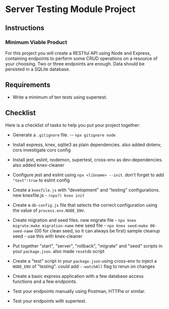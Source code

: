 # Server Testing Module Project

## Instructions

### Minimum Viable Product

For this project you will create a RESTful API using Node and Express, containing endpoints to perform some CRUD operations on a resource of your choosing. Two or three endpoints are enough. Data should be persisted in a SQLite database.

## Requirements

- Write a minimum of ten tests using supertest.

## Checklist

Here is a checklist of tasks to help you put your project together:

- Generate a `.gitignore` file. 
    -- `npx gitignore node`

- Install express, knex, sqlite3 as plain dependencies. 
    also added dotenv, cors
        investigate cors config

- Install jest, eslint, nodemon, supertest, cross-env as dev-dependencies.
    also added knex-cleaner

- Configure jest and eslint using `npx <libname> --init`.
    don't forget to add `"test":true` to eslint config

- Create a `knexfile.js` with "development" and "testing" configurations.
    new knexfile.js - `(npx?) knex init`

- Create a `db-config.js` file that selects the correct configuration using the value of `process.env.NODE_ENV`.

- Create migration and seed files.
    new migrate file - `npx knex migrate:make migration-name`
    new seed file - `npx knex seed:make 00-seed-name` (00 for clean seed, so it can always be first)
        sample cleanup seed - use this with knex-cleaner

- Put together "start", "server", "rollback", "migrate" and "seed" scripts in your `package.json`.
    also made `resetdb` script

- Create a "test" script in your `package.json` using cross-env to inject a `NODE_ENV` of "testing".
    could add `--watchAll` flag to rerun on changes

- Create a basic express application with a few database access functions and a few endpoints.

- Test your endpoints manually using Postman, HTTPie or similar.
- Test your endpoints with supertest.

